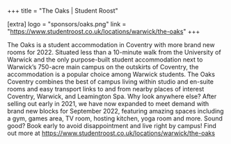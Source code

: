 +++
title = "The Oaks | Student Roost"

[extra]
logo = "sponsors/oaks.png"
link = "https://www.studentroost.co.uk/locations/warwick/the-oaks"
+++

The Oaks is a student accommodation in Coventry with more brand new rooms for 2022. Situated less than a 10-minute walk from the University of Warwick and the only purpose-built student accommodation next to Warwick’s 750-acre main campus on the outskirts of Coventry, the accommodation is a popular choice among Warwick students. The Oaks Coventry combines the best of campus living within studio and en-suite rooms and easy transport links to and from nearby places of interest Coventry, Warwick, and Leamington Spa. Why look anywhere else? After selling out early in 2021, we have now expanded to meet demand with brand new blocks for September 2022, featuring amazing spaces including a gym, games area, TV room, hosting kitchen, yoga room and more. Sound good? Book early to avoid disappointment and live right by campus! Find out more at https://www.studentroost.co.uk/locations/warwick/the-oaks